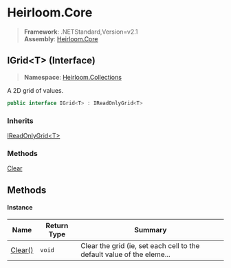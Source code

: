 # Heirloom.Core

> **Framework**: .NETStandard,Version=v2.1  
> **Assembly**: [Heirloom.Core][0]

## IGrid\<T> (Interface)

> **Namespace**: [Heirloom.Collections][0]

A 2D grid of values.

```cs
public interface IGrid<T> : IReadOnlyGrid<T>
```

### Inherits

[IReadOnlyGrid\<T>][1]

### Methods

[Clear][2]

## Methods

#### Instance

| Name         | Return Type | Summary                                                                |
|--------------|-------------|------------------------------------------------------------------------|
| [Clear()][2] | `void`      | Clear the grid (ie, set each cell to the default value of the eleme... |

[0]: ../../Heirloom.Core.md
[1]: IReadOnlyGrid[T].md
[2]: IGrid[T]/Clear.md
